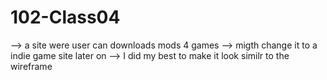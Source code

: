 # 102-Class04
-->  a site were user can downloads mods 4 games
--> migth change it to a indie game site later on
--> I did my best to make it look similr to the wireframe 